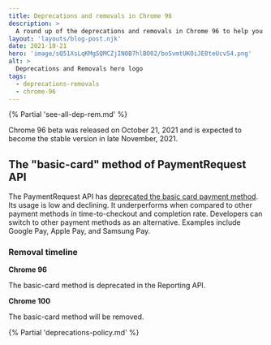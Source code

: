 ```yaml
---
title: Deprecations and removals in Chrome 96
description: >
  A round up of the deprecations and removals in Chrome 96 to help you plan.
layout: 'layouts/blog-post.njk'
date: 2021-10-21
hero: 'image/sQ51XsLqKMgSQMCZjIN0B7hlBO02/boSvmtUKOiJE0teUcvS4.png'
alt: >
  Deprecations and Removals hero logo
tags:
  - deprecations-removals
  - chrome-96
---
```


{% Partial 'see-all-dep-rem.md' %}

Chrome 96 beta was released on October 21, 2021 and is expected to become the
stable version in late November, 2021.

## The "basic-card" method of PaymentRequest API

The PaymentRequest API has [deprecated the basic card payment
method](https://blog.chromium.org/2021/10/sunsetting-basic-card-payment-method-in.html). Its usage is low
and declining. It underperforms when compared to other payment methods in
time-to-checkout and completion rate. Developers can switch to other payment
methods as an alternative. Examples include Google Pay, Apple Pay, and Samsung
Pay.

### Removal timeline

**Chrome 96**

The basic-card method is deprecated in the Reporting API.

**Chrome 100**

The basic-card method will be removed.

{% Partial 'deprecations-policy.md' %}
